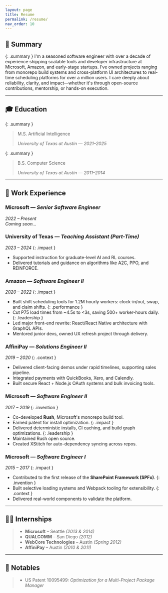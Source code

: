 ```yaml
---
layout: page
title: Resume
permalink: /resume/
nav_order: 10
---
```


## 📌 Summary

{: .summary }
I'm a seasoned software engineer with over a decade of experience shipping scalable tools and developer infrastructure at Microsoft, Amazon, and early-stage startups. I’ve owned projects ranging from monorepo build systems and cross-platform UI architectures to real-time scheduling platforms for over a million users. I care deeply about reliability, clarity, and impact—whether it's through open-source contributions, mentorship, or hands-on execution.

---

## 🎓 Education

{: .summary }
>  M.S. Artificial Intelligence  
>
> *University of Texas at Austin* — *2021–2025*

{: .summary }
>  B.S. Computer Science  
>
> *University of Texas at Austin* — *2011–2014*

---

## 💼 Work Experience

### Microsoft — *Senior Software Engineer*  
*2022 – Present*  
*Coming soon...*

### University of Texas — *Teaching Assistant (Part-Time)*  
*2023 – 2024*
{: .impact }
- Supported instruction for graduate-level AI and RL courses.
- Delivered tutorials and guidance on algorithms like A2C, PPO, and REINFORCE.

### Amazon — *Software Engineer II*  
*2020 – 2022*
{: .impact }
- Built shift scheduling tools for 1.2M hourly workers: clock-in/out, swap, and claim shifts.
{: .performance }
- Cut P75 load times from ~4.5s to <3s, saving 500+ worker-hours daily.
{: .leadership }
- Led major front-end rewrite: React/React Native architecture with GraphQL APIs.
- Mentored junior devs, owned UX refresh project through delivery.

### AffiniPay — *Solutions Engineer II*  
*2019 – 2020*
{: .context }
- Delivered client-facing demos under rapid timelines, supporting sales pipeline.
- Integrated payments with QuickBooks, Xero, and Calendly.
- Built secure React + Node.js OAuth systems and bulk invoicing tools.

### Microsoft — *Software Engineer II*  
*2017 – 2019*
{: .invention }
- Co-developed **Rush**, Microsoft's monorepo build tool.
- Earned patent for install optimization.
{: .impact }
- Delivered deterministic installs, CI caching, and build graph optimizations.
{: .leadership }
- Maintained Rush open source.
- Created XStitch for auto-dependency syncing across repos.

### Microsoft — *Software Engineer I*  
*2015 – 2017*
{: .impact }
- Contributed to the first release of the **SharePoint Framework (SPFx)**.
{: .invention }
- Built selective loading systems and Webpack tooling for extensibility.
{: .context }
- Delivered real-world components to validate the platform.

---

## 🧑‍💻 Internships

> - **Microsoft** – Seattle *(2013 & 2014)*  
> - **QUALCOMM** – San Diego *(2012)*  
> - **WebCore Technologies** – Austin *(Spring 2012)*  
> - **AffiniPay** – Austin *(2010 & 2011)*

---

## 🏅 Notables

> - US Patent 10095499: *Optimization for a Multi-Project Package Manager*  
